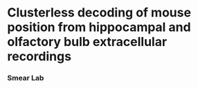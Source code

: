 # Clusterless decoding of mouse position from hippocampal and olfactory bulb extracellular recordings
### Smear Lab

